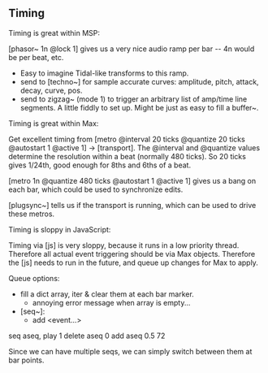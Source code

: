 
## Timing

Timing is great within MSP:

[phasor~ 1n @lock 1] gives us a very nice audio ramp per bar -- 4n would be per beat, etc. 
- Easy to imagine Tidal-like transforms to this ramp.
- send to [techno~] for sample accurate curves: amplitude, pitch, attack, decay, curve, pos. 
- send to zigzag~ (mode 1) to trigger an arbitrary list of amp/time line segments. A little fiddly to set up. Might be just as easy to fill a buffer~. 

Timing is great within Max:

Get excellent timing from [metro @interval 20 ticks @quantize 20 ticks @autostart 1 @active 1] -> [transport]. The @interval and @quantize values determine the resolution within a beat (normally 480 ticks). So 20 ticks gives 1/24th, good enough for 8ths and 6ths of a beat.

[metro 1n @quantize 480 ticks @autostart 1 @active 1] gives us a bang on each bar, which could be used to synchronize edits. 

[plugsync~] tells us if the transport is running, which can be used to drive these metros. 

Timing is sloppy in JavaScript:

Timing via [js] is very sloppy, because it runs in a low priority thread. Therefore all actual event triggering should be via Max objects. Therefore the [js] needs to run in the future, and queue up changes for Max to apply.

Queue options:

- fill a dict array, iter & clear them at each bar marker.
	- annoying error message when array is empty... 
- [seq~]:
	- add <seq id> <time> <event...>

seq aseq, play 1
delete aseq 0
add aseq 0.5 72

Since we can have multiple seqs, we can simply switch between them at bar points.


